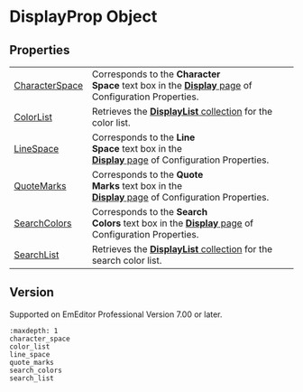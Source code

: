 # DisplayProp Object

## Properties

|     |     |
| --- | --- |
| [CharacterSpace](character_space) | Corresponds to the **Character**<br>**Space** text box in the [**Display** page](../../dlg/properties/display/index) of Configuration Properties. |
| [ColorList](color_list) | Retrieves the [**DisplayList** collection](../display_list/index) for the color list. |
| [LineSpace](line_space) | Corresponds to the **Line**<br>**Space** text box in the <br> [**Display** page](../../dlg/properties/display/index) of Configuration Properties. |
| [QuoteMarks](quote_marks) | Corresponds to the **Quote**<br>**Marks** text box in the <br> [**Display** page](../../dlg/properties/display/index) of Configuration Properties. |
| [SearchColors](search_colors) | Corresponds to the **Search**<br>**Colors** text box in the [**Display** page](../../dlg/properties/display/index) of Configuration Properties. |
| [SearchList](search_list) | Retrieves the [**DisplayList** collection](../display_list/index) for the search color list. |

## Version

Supported on EmEditor Professional Version 7.00 or later.

```{toctree}
:maxdepth: 1
character_space
color_list
line_space
quote_marks
search_colors
search_list
```

